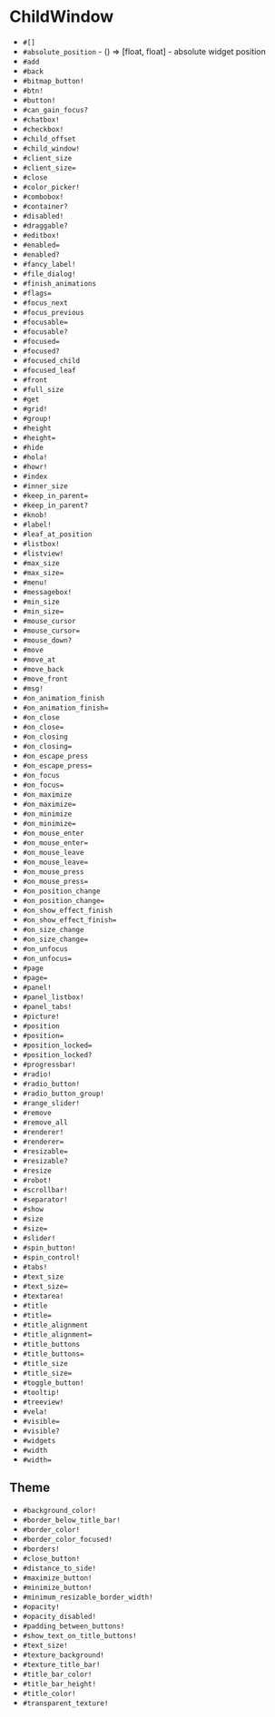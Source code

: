 ChildWindow
===
- `#[]`
- `#absolute_position` - () => [float, float] - absolute widget position
- `#add`
- `#back`
- `#bitmap_button!`
- `#btn!`
- `#button!`
- `#can_gain_focus?`
- `#chatbox!`
- `#checkbox!`
- `#child_offset`
- `#child_window!`
- `#client_size`
- `#client_size=`
- `#close`
- `#color_picker!`
- `#combobox!`
- `#container?`
- `#disabled!`
- `#draggable?`
- `#editbox!`
- `#enabled=`
- `#enabled?`
- `#fancy_label!`
- `#file_dialog!`
- `#finish_animations`
- `#flags=`
- `#focus_next`
- `#focus_previous`
- `#focusable=`
- `#focusable?`
- `#focused=`
- `#focused?`
- `#focused_child`
- `#focused_leaf`
- `#front`
- `#full_size`
- `#get`
- `#grid!`
- `#group!`
- `#height`
- `#height=`
- `#hide`
- `#hola!`
- `#howr!`
- `#index`
- `#inner_size`
- `#keep_in_parent=`
- `#keep_in_parent?`
- `#knob!`
- `#label!`
- `#leaf_at_position`
- `#listbox!`
- `#listview!`
- `#max_size`
- `#max_size=`
- `#menu!`
- `#messagebox!`
- `#min_size`
- `#min_size=`
- `#mouse_cursor`
- `#mouse_cursor=`
- `#mouse_down?`
- `#move`
- `#move_at`
- `#move_back`
- `#move_front`
- `#msg!`
- `#on_animation_finish`
- `#on_animation_finish=`
- `#on_close`
- `#on_close=`
- `#on_closing`
- `#on_closing=`
- `#on_escape_press`
- `#on_escape_press=`
- `#on_focus`
- `#on_focus=`
- `#on_maximize`
- `#on_maximize=`
- `#on_minimize`
- `#on_minimize=`
- `#on_mouse_enter`
- `#on_mouse_enter=`
- `#on_mouse_leave`
- `#on_mouse_leave=`
- `#on_mouse_press`
- `#on_mouse_press=`
- `#on_position_change`
- `#on_position_change=`
- `#on_show_effect_finish`
- `#on_show_effect_finish=`
- `#on_size_change`
- `#on_size_change=`
- `#on_unfocus`
- `#on_unfocus=`
- `#page`
- `#page=`
- `#panel!`
- `#panel_listbox!`
- `#panel_tabs!`
- `#picture!`
- `#position`
- `#position=`
- `#position_locked=`
- `#position_locked?`
- `#progressbar!`
- `#radio!`
- `#radio_button!`
- `#radio_button_group!`
- `#range_slider!`
- `#remove`
- `#remove_all`
- `#renderer!`
- `#renderer=`
- `#resizable=`
- `#resizable?`
- `#resize`
- `#robot!`
- `#scrollbar!`
- `#separator!`
- `#show`
- `#size`
- `#size=`
- `#slider!`
- `#spin_button!`
- `#spin_control!`
- `#tabs!`
- `#text_size`
- `#text_size=`
- `#textarea!`
- `#title`
- `#title=`
- `#title_alignment`
- `#title_alignment=`
- `#title_buttons`
- `#title_buttons=`
- `#title_size`
- `#title_size=`
- `#toggle_button!`
- `#tooltip!`
- `#treeview!`
- `#vela!`
- `#visible=`
- `#visible?`
- `#widgets`
- `#width`
- `#width=`
## Theme
- `#background_color!`
- `#border_below_title_bar!`
- `#border_color!`
- `#border_color_focused!`
- `#borders!`
- `#close_button!`
- `#distance_to_side!`
- `#maximize_button!`
- `#minimize_button!`
- `#minimum_resizable_border_width!`
- `#opacity!`
- `#opacity_disabled!`
- `#padding_between_buttons!`
- `#show_text_on_title_buttons!`
- `#text_size!`
- `#texture_background!`
- `#texture_title_bar!`
- `#title_bar_color!`
- `#title_bar_height!`
- `#title_color!`
- `#transparent_texture!`

